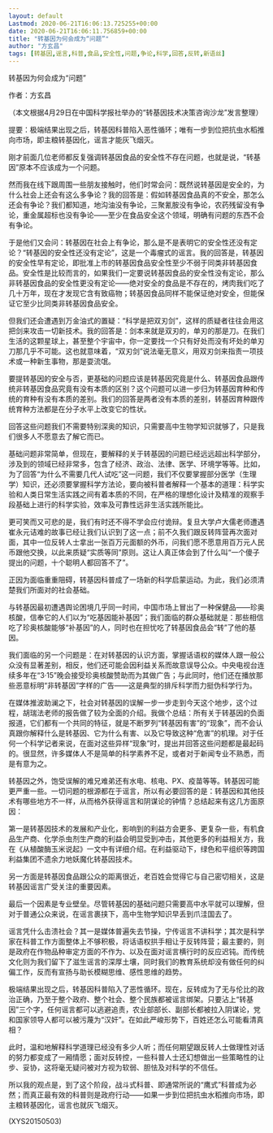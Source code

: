 ```yaml
---
layout: default
Lastmod: 2020-06-21T16:06:13.725255+00:00
date: 2020-06-21T16:06:11.756859+00:00
title: "转基因为何会成为“问题”"
author: "方玄昌"
tags: [转基因,谣言,科普,食品,安全性,问题,争论,科学,回答,反转,新语丝]
---
```


转基因为何会成为“问题”

作者：方玄昌

（本文根据4月29日在中国科学报社举办的“转基因技术决策咨询沙龙”发言整理）

提要：极端结果出现之后，转基因科普陷入恶性循环；唯有一步到位把抗虫水稻推向市场，即主粮转基因化，谣言才能灰飞烟灭。

刚才前面几位老师都反复强调转基因食品的安全性不存在问题，也就是说，“转基因”原本不应该成为一个问题。

然而我在线下跟周围一些朋友接触时，他们时常会问：既然说转基因是安全的，为什么社会上还会有这么多争论？我的回答是：假如转基因食品真的不安全，那怎么还会有争论？我们都知道，地沟油没有争论，三聚氰胺没有争论，农药残留没有争论，重金属超标也没有争论——至少在食品安全这个领域，明确有问题的东西不会有争论。

于是他们又会问：转基因在社会上有争论，那么是不是表明它的安全性还没有定论？“转基因的安全性还没有定论”，这是一个毒瘤式的谣言。我的回答是，转基因的安全性早有定论，即批准上市的转基因食品安全性至少不弱于同类非转基因食品。安全性是比较而言的，如果我们一定要说转基因食品的安全性没有定论，那么非转基因食品的安全性更没有定论——绝对安全的食品是不存在的，烤肉我们吃了几十万年，现在才发现它含有致癌物；转基因食品同样不能保证绝对安全，但能保证它至少比同类非转基因食品安全。

但我们还会遭遇到万金油式的置疑：“科学是把双刃剑”，这样的质疑者往往会用这把剑来攻击一切新技术。我的回答是：剑本来就是双刃的，单刃的那是刀。在我们生活的这颗星球上，甚至整个宇宙中，你一定要找一个只有好处而没有坏处的单刃刀那几乎不可能。这也就意味着，“双刃剑”说法毫无意义，用双刃剑来指责一项技术或一种新生事物，那是耍流氓。

要提转基因的安全与否，更基础的问题应该是转基因究竟是什么、转基因食品跟传统非转基因食品究竟有没有本质的区别？这个问题可以进一步归为转基因育种和传统的育种有没有本质的差别。我们的回答是两者没有本质的差别，转基因育种跟传统育种方法都是在分子水平上改变它的性状。

回答这些问题我们不需要特别深奥的知识，只需要高中生物学知识就够了，只是我们很多人不愿意去了解它而已。

基础问题非常简单，但现在，要解释的关于转基因的问题已经远远超出科学部分，涉及到的领域已经非常多，包含了经济、政治、法律、医学、环境学等等。比如，为了回答“为什么不需要几代人试吃”这一问题，我们不仅要掌握部分医学（生理学）知识，还必须要掌握科学方法论，要向被科普者解释一个基本的道理：科学实验和人类日常生活实践之间有着本质的不同，在严格的理想化设计及精准的观察手段基础上进行的科学实验，效率及可靠性远非生活实践所能比。

更可笑而又可悲的是，我们有时还不得不学会应付诡辩。复旦大学卢大儒老师遭遇崔永元诘难的故事已经让我们认识到了这一点；前不久我们跟反转阵营再次面对面，其中一位反转人士拿出一张百万元面额的外币，问我们愿不愿意用百万元人民币跟他交换，以此来质疑“实质等同”原则。这让人真正体会到了什么叫“一个傻子提出的问题，十个聪明人都回答不了”。

正因为面临重重阻碍，转基因科普成了一场新的科学启蒙运动。为此，我们必须清楚我们所面对的社会基础。

与转基因最初遭遇舆论困境几乎同一时间，中国市场上冒出了一种保健品——珍奥核酸，信奉它的人们以为“吃基因能补基因”；我们面临的群众基础就是：那些相信吃了珍奥核酸能够“补基因”的人，同时也在担忧吃了转基因食品会“转”了他的基因。

我们面临的另一个问题是：在对转基因的认识方面，掌握话语权的媒体人跟一般公众没有显著差别，相反，他们还可能会因利益关系而故意误导公众。中央电视台连续多年在“3·15”晚会接受珍奥核酸赞助而为其做广告；与此同时，他们还在播放那些恶意标明“非转基因”字样的广告——这是典型的排斥科学而力挺伪科学行为。

在媒体推波助澜之下，社会对转基因的误解一步一步走到今天这个地步，这个过程，胡瑞法老师的报告做了较为全面的介绍。我做个总结：所有关于转基因的负面报道，它们都有一个共同的特征，就是不断罗列“转基因有害”的“现象”，而不会认真跟你解释什么是转基因、它为什么有害、以及它导致这种“危害”的机理。对于任何一个科学记者来说，在面对这些异样“现象”时，提出并回答这些问题都是最起码的。很显然，许多媒体人不是简单的科学素养不足，或者对于新闻专业不熟悉，而是有意为之。

转基因之外，饱受误解的难兄难弟还有水电、核电、PX、疫苗等等。转基因可能更严重一些。一切问题的根源都在于谣言，所以有必要回答的是：转基因和其他技术有哪些地方不一样，从而格外获得谣言和阴谋论的钟情？总结起来有这几方面原因：

第一是转基因技术的发展和产业化，影响到的利益方会更多、更复杂一些，有机食品生产商、化学杀虫剂生产商的利益会明显受到冲击，其他更多的利益相关方，我在《从植酸酶玉米说起》一文中有详细介绍。在利益驱动下，绿色和平组织等跨国利益集团不遗余力地妖魔化转基因技术。

另一方面是转基因食品跟公众的距离很近，老百姓会觉得它与自己密切相关，这是转基因谣言广受关注的重要因素。

最后一个因素是专业壁垒。尽管转基因的基础问题只需要高中水平就可以理解，但对于普通公众来说，在谣言裹挟下，高中生物学知识早丢到爪洼国去了。

谣言凭什么击溃社会？其一是媒体普遍失去节操，宁传谣言不讲科学；其次是科学家在科普工作方面整体上不够积极，将话语权拱手相让于反转阵营；最主要的，则是政府在作物品种审定方面的不作为、以及在面对谣言横行时的反应迟钝。而传统文化则为我们留下了滋生谣言的深厚土壤，同时我们的教育系统却没有做任何的纠偏工作，反而有宣扬与助长模糊思维、感性思维的趋势。

极端结果出现之后，转基因科普陷入了恶性循环。现在，反转成为了无与伦比的政治正确，乃至于整个政府、整个社会、整个民族都被谣言绑架。只要沾上“转基因”三个字，任何谣言都可以逃避追责，农业部部长、副部长都被拉入阴谋论，党和国家领导人都可以被污蔑为“汉奸”。在如此严峻形势下，百姓还怎么可能看清真相？

此时，温和地解释科学道理已经没有多少人听；而任何期望跟反转人士做理性对话的努力都变成了一厢情愿；面对反转控，一些科普人士还幻想做出一些策略性的让步、妥协，这将毫无疑问被对方视为软弱、胆怯及对科学的不信任。

所以我的观点是，到了这个阶段，战斗式科普、即通常所说的“鹰式”科普成为必然；而真正最有效的科普则是政府行动——如果一步到位把抗虫水稻推向市场，即主粮转基因化，谣言也就灰飞烟灭。

(XYS20150503)

